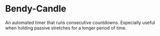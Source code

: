 # Bendy-Candle
An automated timer that runs consecutive countdowns. Especially useful when holding passive stretches for a longer period of time.
